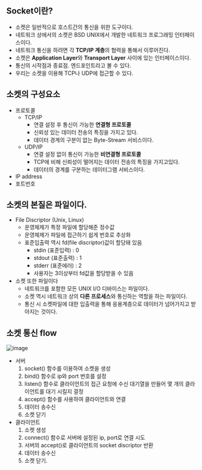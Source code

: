 ## Socket이란?
- 소켓은 일반적으로 호스트간의 통신을 위한 도구이다.
- 네트워크 상에서의 소켓은 BSD UNIX에서 개발한 네트워크 프로그래밍 인터페이스이다.
- 네트워크 통신을 하려면 각 **TCP/IP 계층**의 협력을 통해서 이루어진다.
- 소켓은 **Application Layer**와 **Transport Layer** 사이에 있는 인터페이스이다.
- 통신의 시작점과 종료점. 엔드포인트라고 볼 수 있다.
- 우리는 소켓을 이용해 TCP나 UDP에 접근할 수 있다.

## 소켓의 구성요소
- 프로토콜
    - TCP/IP
        - 연결 설정 후 통신이 가능한 **연결형 프로토콜**
        - 신뢰성 있는 데이터 전송의 특징을 가지고 있다.
        - 데이터 경계의 구분이 없는 Byte-Stream 서비스이다.
    - UDP/IP
        - 연결 설정 없이 통신이 가능한 **비연결형 프로토콜**
        - TCP에 비해 신뢰성이 떨어지는 데이터 전송의 특징을 가지고있다.
        - 데이터의 경계를 구분하는 데이터그램 서비스이다.
- IP address
- 포트번호

## 소켓의 본질은 파일이다.
- File Discriptor (Unix, Linux)
    - 운영체제가 특정 파일에 할당해준 정수값
    - 운영체제가 파일에 접근하기 쉽게 번호로 추상화
    - 표준입출력 역시 fd(file discriptor)값이 할당돼 있음
        - stdin (표준입력) : 0
        - stdout (표준출력) : 1
        - stderr (표준에러) : 2
        - 사용자는 3이상부터 fd값을 할당받을 수 있음
- 소켓 또한 파일이다
    - 네트워크를 포함한 모든 UNIX I/O 디바이스는 파일이다. 
    - 소켓 역시 네트워크 상의 **다른 프로세스**와 통신하는 역할을 하는 파일이다.
    - 통신 시 소켓파일에 대한 입출력을 통해 응용계층으로 데이터가 넘어가지고 받아지는 것이다.

## 소켓 통신 flow
![image](https://velog.velcdn.com/images/newdana01/post/817b8ba8-4428-4e66-8128-7c01b554f8ff/image.png)
- 서버
    1. socket() 함수를 이용하여 소켓을 생성
    2. bind() 함수로 ip와 port 번호를 설정
    3. listen() 함수로 클라이언트의 접근 요청에 수신 대기열을 만들어 몇 개의 클라이언트를 대기 시킬지 결정
    4. accept() 함수를 사용하여 클라이언트와 연결
    5. 데이터 송수신
    6. 소켓 닫기
- 클라이언트
    1. 소켓 생성
    2. connect() 함수로 서버에 설정된 ip, port로 연결 시도
    3. 서버의 accept()로 클라이언트의 socket discriptor 반환
    4. 데이터 송수신
    5. 소켓 닫기.